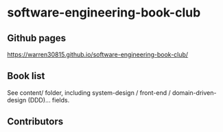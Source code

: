 # software-engineering-book-club

## Github pages

<https://warren30815.github.io/software-engineering-book-club/>

## Book list

See content/ folder, including system-design / front-end / domain-driven-design (DDD)... fields.

## Contributors

<!-- the below will be generated by https://github.com/marketplace/actions/contribute-list -->

<!-- readme: contributors,<ninebird2> -start -->
<!-- readme: contributors,<ninebird2> -end -->
